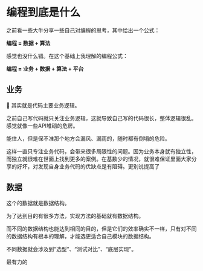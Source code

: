 # 编程到底是什么

之前看一些大牛分享一些自己对编程的思考，其中给出一个公式：

**编程 = 数据 + 算法**

感觉也没什么错。在这个基础上我理解的编程公式：

**编程 = 业务 + 数据 + 算法 + 平台**

## 业务

其实就是代码主要业务逻辑。

之前自己写代码就只关注业务逻辑，这就导致自己写的代码很长，整体逻辑很乱。感觉就像一些API堆砌的危房。

能住人，但是保不准那个地方会漏风、漏雨的，随时都有倒塌的危险。

这样一直只专注业务代码，会带来很多局限性的问题。因为业务本身就有独立性，而独立就很难在世面上找到更多的案例。在基数少的情况，就很难保证里面大家分享的好坏，对发现自身业务代码的优缺点是有阻碍。更别说提高了

## 数据

这个的数据就是数据结构。

为了达到目的有很多方法，实现方法的基础就有数据结构。

而不同的数据结构也能达到相同的目的，但是它们的效率确实不一样，只有对不同的数据结构有根本的理解，才能选更适合自己模块的数据结构。

不同数据就会涉及到“选型”、“测试对比”、“底层实现”。

最有力的

